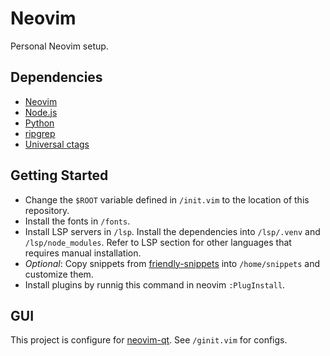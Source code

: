 # Neovim

Personal Neovim setup.

## Dependencies

- [Neovim](https://github.com/neovim/neovim/releases)
- [Node.js](https://nodejs.org/en/download/)
- [Python](https://www.python.org/downloads/)
- [ripgrep](https://github.com/BurntSushi/ripgrep/releases)
- [Universal ctags](https://github.com/universal-ctags/ctags-win32/releases)

## Getting Started

- Change the `$ROOT` variable defined in `/init.vim` to the location of this repository.
- Install the fonts in `/fonts`.
- Install LSP servers in `/lsp`. Install the dependencies into `/lsp/.venv` and `/lsp/node_modules`. Refer to LSP
	section for other languages that requires manual installation.
- *Optional*: Copy snippets from [friendly-snippets](https://github.com/rafamadriz/friendly-snippets/tree/main/snippets)
	into `/home/snippets` and customize them.
- Install plugins by runnig this command in neovim `:PlugInstall`.

## GUI

This project is configure for [neovim-qt](https://github.com/equalsraf/neovim-qt). See `/ginit.vim` for configs.
